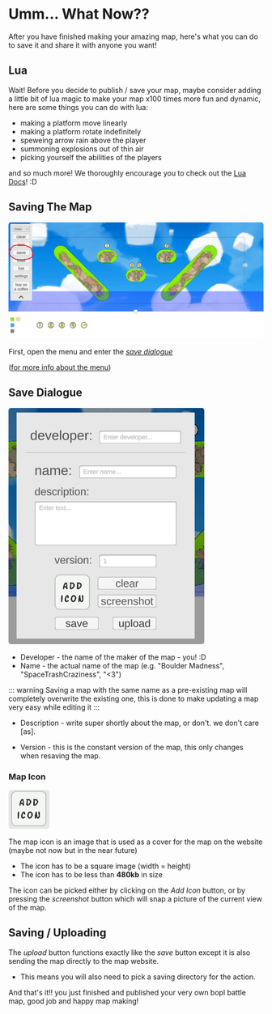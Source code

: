 # Umm... What Now??

After you have finished making your amazing map, here's what you can do to save it and share it with anyone you want!

## Lua

Wait! Before you decide to publish / save your map, maybe consider adding a little bit of lua magic to make your map x100 times more fun and dynamic, here are some things you can do with lua:

-   making a platform move linearly
-   making a platform rotate indefinitely
-   speweing arrow rain above the player
-   summoning explosions out of thin air
-   picking yourself the abilities of the players

and so much more! We thoroughly encourage you to check out the [Lua Docs](../lua/index.md)! :D

## Saving The Map

<img src="./gifs/menu-open.png" alt="spawn all" style="border-radius: 5px;" />

First, open the menu and enter the [_save dialogue_](#save-dialogue)

([for more info about the menu](/makerguide/ui.md#the-menu))

## Save Dialogue

<img src="./gifs/save-dev.png" alt="spawn all" style="border-radius: 5px;" />

-   Developer - the name of the maker of the map - you! :D
-   Name - the actual name of the map (e.g. "Boulder Madness", "SpaceTrashCraziness", "<3")

::: warning
Saving a map with the same name as a pre-existing map will completely overwrite the existing one, this is done to make updating a map very easy while editing it
:::

-   Description - write super shortly about the map, or don't. we don't care \[as\].

-   Version - this is the constant version of the map, this only changes when resaving the map.

### Map Icon

<img src="./gifs/icon.png" alt="spawn all" style="border-radius: 5px;" />

The map icon is an image that is used as a cover for the map on the website (maybe not now but in the near future)

-   The icon has to be a square image (width = height)
-   The icon has to be less than **480kb** in size

The icon can be picked either by clicking on the _Add Icon_ button, or by pressing the _screenshot_ button which will snap a picture of the current view of the map.

## Saving / Uploading

The _upload_ button functions exactly like the _save_ button except it is also sending the map directly to the map website.

-   This means you will also need to pick a saving directory for the action.

And that's it!! you just finished and published your very own bopl battle map, good job and happy map making!
